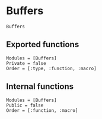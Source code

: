 # Buffers

```@docs
Buffers
```

## Exported functions

```@autodocs
Modules = [Buffers]
Private = false
Order = [:type, :function, :macro]
```

## Internal functions

```@autodocs
Modules = [Buffers]
Public = false
Order = [:function, :macro]
```

